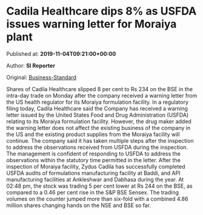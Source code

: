
# Cadila Healthcare dips 8% as USFDA issues warning letter for Moraiya plant

Published at: **2019-11-04T09:21:00+00:00**

Author: **SI Reporter**

Original: [Business-Standard](https://www.business-standard.com/article/markets/cadila-healthcare-dips-8-as-fda-issues-warning-letter-for-moraiya-facility-119110400734_1.html)

Shares of Cadila Healthcare slipped 8 per cent to Rs 234 on the BSE in the intra-day trade on Monday after the company received a warning letter from the US health regulator for its Moraiya formulation facility. In a regulatory filing today, Cadila Healthcare said the Company has received a warning letter issued by the United States Food and Drug Administration (USFDA) relating to its Moraiya formulation facility. However, the drug maker added the warning letter does not affect the existing business of the company in the US and the existing product supplies from the Moraiya facility will continue. The company said it has taken multiple steps after the inspection to address the observations received from USFDA during the inspection. The management is confident of responding to USFDA to address the observations within the statutory time permitted in the letter. After the inspection of Moraiya facility, Zydus Cadila has successfully completed USFDA audits of formulations manufacturing facility at Baddi, and API manufacturing facilities at Ankleshwar and Dabhasa during the year. At 02:48 pm, the stock was trading 5 per cent lower at Rs 244 on the BSE, as compared to a 0.46 per cent rise in the S&P BSE Sensex. The trading volumes on the counter jumped more than six-fold with a combined 4.86 million shares changing hands on the NSE and BSE so far.
